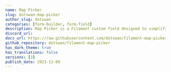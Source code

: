 ```yaml
---
name: Map Picker
slug: dotswan-map-picker
author_slug: dotswan
categories: [form-builder, form-field]
description: Map Picker is a Filament custom field designed to simplify the process of choosing a location on a map and obtaining its geo-coordinates.
discord_url: 
docs_url: https://raw.githubusercontent.com/dotswan/filament-map-picker/master/README.md
github_repository: dotswan/filament-map-picker
has_dark_theme: true
has_translations: false
versions: [3]
publish_date: 2023-12-09
---
```

